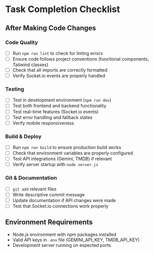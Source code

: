 # Task Completion Checklist

## After Making Code Changes

### Code Quality
- [ ] Run `npm run lint` to check for linting errors
- [ ] Ensure code follows project conventions (functional components, Tailwind classes)
- [ ] Check that all imports are correctly formatted
- [ ] Verify Socket.io events are properly handled

### Testing
- [ ] Test in development environment (`npm run dev`)
- [ ] Test both frontend and backend functionality
- [ ] Test real-time features (Socket.io events)
- [ ] Test error handling and fallback states
- [ ] Verify mobile responsiveness

### Build & Deploy
- [ ] Run `npm run build` to ensure production build works
- [ ] Check that environment variables are properly configured
- [ ] Test API integrations (Gemini, TMDB) if relevant
- [ ] Verify server startup with `node server.js`

### Git & Documentation
- [ ] `git add` relevant files
- [ ] Write descriptive commit message
- [ ] Update documentation if API changes were made
- [ ] Test that Socket.io connections work properly

## Environment Requirements
- Node.js environment with npm packages installed
- Valid API keys in `.env` file (GEMINI_API_KEY, TMDB_API_KEY)
- Development server running on expected ports